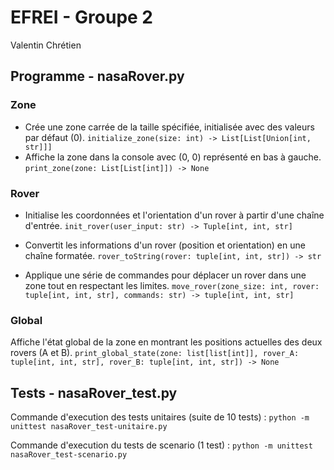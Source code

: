 # EFREI - Groupe 2

Valentin Chrétien

## Programme - nasaRover.py

### Zone
- Crée une zone carrée de la taille spécifiée, initialisée avec des valeurs par défaut (0).
    ```initialize_zone(size: int) -> List[List[Union[int, str]]]```
- Affiche la zone dans la console avec (0, 0) représenté en bas à gauche.
    ```print_zone(zone: List[List[int]]) -> None```

### Rover
- Initialise les coordonnées et l'orientation d'un rover à partir d'une chaîne d'entrée.
    ```init_rover(user_input: str) -> Tuple[int, int, str]```

- Convertit les informations d'un rover (position et orientation) en une chaîne formatée.
    ```rover_toString(rover: tuple[int, int, str]) -> str```

- Applique une série de commandes pour déplacer un rover dans une zone tout en respectant les limites.
    ```move_rover(zone_size: int, rover: tuple[int, int, str], commands: str) -> tuple[int, int, str]```

### Global
Affiche l'état global de la zone en montrant les positions actuelles des deux rovers (A et B).
    ```print_global_state(zone: list[list[int]], rover_A: tuple[int, int, str], rover_B: tuple[int, int, str]) -> None```

## Tests - nasaRover_test.py

Commande d'execution des tests unitaires (suite de 10 tests) : 
```python -m unittest nasaRover_test-unitaire.py```

Commande d'execution du tests de scenario (1 test) : 
```python -m unittest nasaRover_test-scenario.py```
